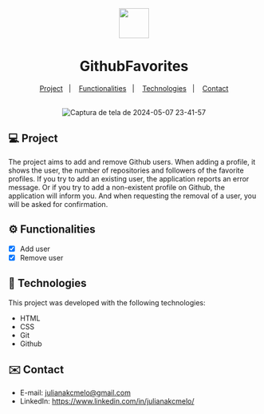 <div align="center">
  
<img src="https://icon-library.com/images/favorite-icon/favorite-icon-14.jpg" width="60" height="60">

# GithubFavorites <br>

</div>

<p align="center">
  <a href="#-project">Project</a>&nbsp;&nbsp;&nbsp;|&nbsp;&nbsp;&nbsp;
  <a href="#-functionalities">Functionalities</a>&nbsp;&nbsp;&nbsp;|&nbsp;&nbsp;&nbsp;
  <a href="#-tech">Technologies</a>&nbsp;&nbsp;&nbsp;|&nbsp;&nbsp;&nbsp;
  <a href="#-contact">Contact</a><br><br>
</p>


<div align="center">
  
![Captura de tela de 2024-05-07 23-41-57](https://github.com/julianakcmelo/GithubFavorites/assets/168940325/c6808890-734b-4e50-bcbd-1e7f1b595ecb)

</div>

<div id="-project">

## :computer: Project

The project aims to add and remove Github users. 
When adding a profile, it shows the user, the number of repositories and followers of the favorite profiles.
If you try to add an existing user, the application reports an error message.
Or if you try to add a non-existent profile on Github, the application will inform you. And when requesting the removal of a user, you will be asked for confirmation.

</div>

<div id="-functionalities">

## :gear: Functionalities

- [x] Add user
- [x] Remove user

</div>

<div id="-tech">

## :rocket: Technologies

This project was developed with the following technologies:

- HTML  
- CSS
- Git
- Github

</div>

<div id="-contact">

## :envelope: Contact

- E-mail: julianakcmelo@gmail.com
- LinkedIn: https://www.linkedin.com/in/julianakcmelo/

</div>
